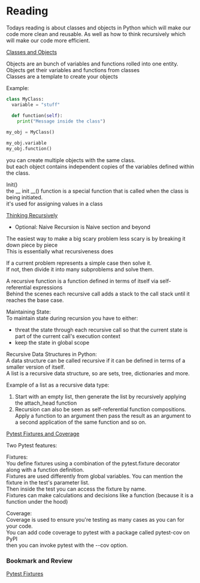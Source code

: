 # Reading

Todays reading is about classes and objects in Python which will make our code more clean and reusable. As well as how to think recursively which will make our code more efficient.

[Classes and Objects](https://www.learnpython.org/en/Classes_and_Objects)

Objects are an bunch of variables and functions rolled into one entity.  
Objects get their variables and functions from classes  
Classes are a template to create your objects  

Example: 

```py
class MyClass: 
  variable = "stuff"

  def function(self):
    print("Message inside the class")
  
my_obj = MyClass()

my_obj.variable
my_obj.function()
```

you can create multiple objects with the same class.  
but each object contains independent copies of the variables defined within the class.  

Init()  
the __ init __() function is a special function that is called when the class is being initiated.  
it's used for assigning values in a class  

[Thinking Recursively](https://realpython.com/python-thinking-recursively/)

* Optional: Naive Recursion is Naive section and beyond

The easiest way to make a big scary problem less scary is by breaking it down piece by piece  
This is essentially what recursiveness does  

If a current problem represents a simple case then solve it.  
If not, then divide it into many subproblems and solve them.  

A recursive function is a function defined in terms of itself via self-referential expressions  
Behind the scenes each recursive call adds a stack to the call stack until it reaches the base case.  

Maintaining State:  
To maintain state during recursion you have to either:

* threat the state through each recursive call so that the current state is part of the current call's execution context 
* keep the state in global scope

Recursive Data Structures in Python:  
A data structure can be called recursive if it can be defined in terms of a smaller version of itself.  
A list is a recursive data structure, so are sets, tree, dictionaries and more. 

Example of a list as a recursive data type:

1. Start with an empty list, then generate the list by recursively applying the attach_head function
2. Recursion can also be seen as self-referential function compositions. Apply a function to an argument then pass the result as an argument to a second application of the same function and so on. 

[Pytest Fixtures and Coverage](https://www.linuxjournal.com/content/python-testing-pytest-fixtures-and-coverage)

Two Pytest features: 

Fixtures:  
You define fixtures using a combination of the pytest.fixture decorator along with a function definition.  
Fixtures are used differently from global variables. You can mention the fixture in the test's parameter list.  
Then inside the test you can access the fixture by name.  
Fixtures can make calculations and decisions like a function (because it is a function under the hood)  

Coverage:  
Coverage is used to ensure you're testing as many cases as you can for your code.  
You can add code coverage to pytest with a package called pytest-cov on PyPI  
then you can invoke pytest with the --cov option. 

### Bookmark and Review

[Pytest Fixtures](https://docs.pytest.org/en/latest/explanation/fixtures.html)
